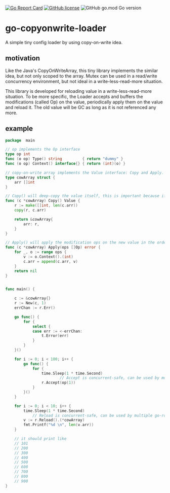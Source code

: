 [![Go Report Card](https://goreportcard.com/badge/github.com/csimplestring/go-cow-loader)](https://goreportcard.com/report/github.com/csimplestring/go-cow-loader)
[![GitHub license](https://img.shields.io/github/license/csimplestring/go-cow-loader)](https://github.com/csimplestring/go-cow-loader/blob/master/LICENSE)
![GitHub go.mod Go version](https://img.shields.io/github/go-mod/go-version/csimplestring/go-cow-loader)
# go-copyonwrite-loader
A simple tiny config loader by using copy-on-write idea.

## motivation 

Like the Java's CopyOnWriteArray, this tiny library implements the similar idea, but not only scoped to the array. Mutex can be used in a read/write concurrency environment, but not ideal in a write-less-read-more situation. 

This library is developed for reloading value in a write-less-read-more situation. To be more specific, the Loader accepts and buffers the modifications (called Op) on the value, periodically apply them on the value and reload it. The old value will be GC as long as it is not referenced any more. 

## example

``` Go
package  main

// op implements the Op interface
type op int
func (o op) Type() string         { return "dummy" }
func (o op) Context() interface{} { return (int)(o) }

// copy-on-write array implements the Value interface: Copy and Apply.
type cowArray struct {
	arr []int
}

// Copy() will deep-copy the value itself, this is important because if a pointer is still shared or shadow copied, the old value won't be GC.
func (c *cowArray) Copy() Value {
	r := make([]int, len(c.arr))
	copy(r, c.arr)

	return &cowArray{
		arr: r,
	}
}

// Apply() will apply the modification ops on the new value in the order as it is.
func (c *cowArray) Apply(ops []Op) error {
	for _, o := range ops {
		v := o.Context().(int)
		c.arr = append(c.arr, v)
	}
	return nil
}


func main() {

    c := &cowArray{}
	r := New(c, 1)
	errChan := r.Err()

	go func() {
		for {
			select {
			case err := <-errChan:
				t.Error(err)
			}
		}
	}()

	for i := 0; i < 100; i++ {
		go func() {
			for {
				time.Sleep(1 * time.Second)
                		// Accept is concurrent-safe, can be used by multiple go-routines
				r.Accept(op(1))
			}
		}()
	}

	for i := 0; i < 10; i++ {
		time.Sleep(1 * time.Second)
       		// Reload is concurrent-safe, can be used by multiple go-routines
		v := r.Reload().(*cowArray)
		fmt.Printf("%d \n", len(v.arr))
	}

    // it should print like 
    // 101
    // 200
    // 300
    // 400
    // 500
    // 600
    // 700
    // 800
    // 900
}

```
